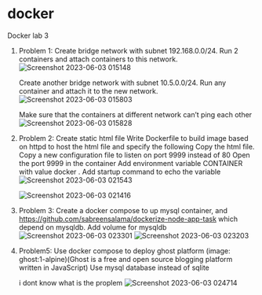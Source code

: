 # docker
Docker lab 3
1. Problem 1:
    Create bridge network with subnet 192.168.0.0/24.
    Run 2 containers and attach containers to this network.
    ![Screenshot 2023-06-03 015148](https://github.com/maelghamrawy/docker/assets/28117071/ba62c98a-a688-4c19-845c-5b57268d20f3)

    Create another bridge network with subnet 10.5.0.0/24.
    Run any container and attach it to the new network.
    ![Screenshot 2023-06-03 015803](https://github.com/maelghamrawy/docker/assets/28117071/e4065a7e-aaaf-4f27-adaa-69d169751927)

    Make sure that the containers at different network can’t ping each other
    ![Screenshot 2023-06-03 015828](https://github.com/maelghamrawy/docker/assets/28117071/c39c46a7-d8c5-4690-9812-6fc79ab96c79)


2. Problem 2:
    Create static html file
    Write Dockerfile to build image based on httpd to host the html file and
    specify the following
    Copy the html file.
    Copy a new configuration file to listen on port 9999 instead of 80
    Open the port 9999 in the container
    Add environment variable CONTAINER with value docker .
    Add startup command to echo the variable
    ![Screenshot 2023-06-03 021543](https://github.com/maelghamrawy/docker/assets/28117071/56934736-3793-4cc5-a324-b58acdb59a49)

    ![Screenshot 2023-06-03 021416](https://github.com/maelghamrawy/docker/assets/28117071/abd38eff-9449-4aff-a964-99c37f96169c)

    

 3. Problem 3:
    Create a docker compose to up mysql container, and
    https://github.com/sabreensalama/dockerize-node-app-task which depend on mysqldb.
    Add volume for mysqldb
    ![Screenshot 2023-06-03 023301](https://github.com/maelghamrawy/docker/assets/28117071/679480d2-7425-483a-bf33-b25a88d58144)
    ![Screenshot 2023-06-03 023203](https://github.com/maelghamrawy/docker/assets/28117071/a88b153a-ddcb-4a28-b424-9c0f62f7dcab)
    
  
4. Problem5:
    Use docker compose to deploy ghost platform (image: ghost:1-alpine)(Ghost is a free and open source blogging platform written in JavaScript)
    Use mysql database instead of sqlite
    
    i dont know what is the proplem
    ![Screenshot 2023-06-03 024714](https://github.com/maelghamrawy/docker/assets/28117071/6b70d23d-d306-4bcb-b1c0-d2752516a63a)


